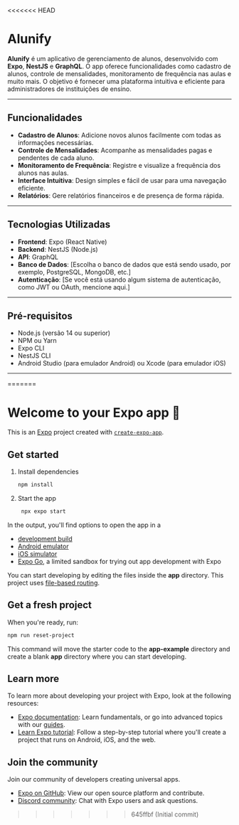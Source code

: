 <<<<<<< HEAD
# **Alunify**

**Alunify** é um aplicativo de gerenciamento de alunos, desenvolvido com **Expo**, **NestJS** e **GraphQL**. O app oferece funcionalidades como cadastro de alunos, controle de mensalidades, monitoramento de frequência nas aulas e muito mais. O objetivo é fornecer uma plataforma intuitiva e eficiente para administradores de instituições de ensino.

---

## **Funcionalidades**

- **Cadastro de Alunos**: Adicione novos alunos facilmente com todas as informações necessárias.
- **Controle de Mensalidades**: Acompanhe as mensalidades pagas e pendentes de cada aluno.
- **Monitoramento de Frequência**: Registre e visualize a frequência dos alunos nas aulas.
- **Interface Intuitiva**: Design simples e fácil de usar para uma navegação eficiente.
- **Relatórios**: Gere relatórios financeiros e de presença de forma rápida.

---

## **Tecnologias Utilizadas**

- **Frontend**: Expo (React Native)
- **Backend**: NestJS (Node.js)
- **API**: GraphQL
- **Banco de Dados**: [Escolha o banco de dados que está sendo usado, por exemplo, PostgreSQL, MongoDB, etc.]
- **Autenticação**: [Se você está usando algum sistema de autenticação, como JWT ou OAuth, mencione aqui.]

---

## **Pré-requisitos**

- Node.js (versão 14 ou superior)
- NPM ou Yarn
- Expo CLI
- NestJS CLI
- Android Studio (para emulador Android) ou Xcode (para emulador iOS)

---
=======
# Welcome to your Expo app 👋

This is an [Expo](https://expo.dev) project created with [`create-expo-app`](https://www.npmjs.com/package/create-expo-app).

## Get started

1. Install dependencies

   ```bash
   npm install
   ```

2. Start the app

   ```bash
    npx expo start
   ```

In the output, you'll find options to open the app in a

- [development build](https://docs.expo.dev/develop/development-builds/introduction/)
- [Android emulator](https://docs.expo.dev/workflow/android-studio-emulator/)
- [iOS simulator](https://docs.expo.dev/workflow/ios-simulator/)
- [Expo Go](https://expo.dev/go), a limited sandbox for trying out app development with Expo

You can start developing by editing the files inside the **app** directory. This project uses [file-based routing](https://docs.expo.dev/router/introduction).

## Get a fresh project

When you're ready, run:

```bash
npm run reset-project
```

This command will move the starter code to the **app-example** directory and create a blank **app** directory where you can start developing.

## Learn more

To learn more about developing your project with Expo, look at the following resources:

- [Expo documentation](https://docs.expo.dev/): Learn fundamentals, or go into advanced topics with our [guides](https://docs.expo.dev/guides).
- [Learn Expo tutorial](https://docs.expo.dev/tutorial/introduction/): Follow a step-by-step tutorial where you'll create a project that runs on Android, iOS, and the web.

## Join the community

Join our community of developers creating universal apps.

- [Expo on GitHub](https://github.com/expo/expo): View our open source platform and contribute.
- [Discord community](https://chat.expo.dev): Chat with Expo users and ask questions.
>>>>>>> 645ffbf (Initial commit)
